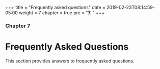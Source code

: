 +++
title = "Frequently asked questions"
date = 2019-02-23T08:14:59-05:00
weight = 7
chapter = true
pre = "<b>7. </b>"
+++

### Chapter 7

# Frequently Asked Questions

This section provides answers to frequently asked questions.
